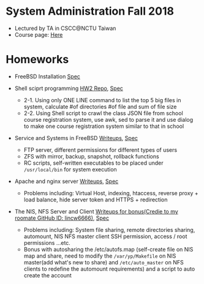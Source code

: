# System Administration Fall 2018

* Lectured by TA in CSCC@NCTU Taiwan
* Course page: [Here](https://people.cs.nctu.edu.tw/~wangth/course/sysadm/)
# Homeworks
* FreeBSD Installation [Spec](https://people.cs.nctu.edu.tw/~wangth/course/sysadm/slides/hw1.pdf)

* Shell sciprt programming [HW2 Repo](HW2/), [Spec](https://people.cs.nctu.edu.tw/~wangth/course/sysadm/slides/hw2_en.pdf)
    *  2-1. Using only ONE LINE command to list the top 5 big files in system, calculate #of directories #of file and sum of file size
    *  2-2. Using Shell script to crawl the class JSON file from school course registration system, use awk, sed to parse it and use dialog to make one course registration system similar to that in school

* Service and Systems in FreeBSD [Writeups](HW3/README.md), [Spec](https://people.cs.nctu.edu.tw/~wangth/course/sysadm/slides/hw3.pdf)
    * FTP server, different permissions for different types of users
    * ZFS with mirror, backup, snapshot, rollback functions
    * RC scripts, self-written executables to be placed under `/usr/local/bin` for system execution
        
* Apache and nginx server [Writeups](HW4/README.md), [Spec](https://people.cs.nctu.edu.tw/~wangth/course/sysadm/slides/hw4.pdf)
    * Problems including: Virtual Host, indexing, htaccess, reverse proxy + load balance, hide server token and HTTPS + redirection

* The NIS, NFS Server and Client [Writeups for bonus(Credie to my roomate GitHub ID: lincw6666)](https://hackmd.io/oT0vo6VzTTKxx-PcK8zdYg?view&fbclid=IwAR1j3UuwKKsosfDS-3Zu3fniXo5QMYPjsrk1WABG2a3sMcEXF9ECiI8M_pk), [Spec](https://people.cs.nctu.edu.tw/~wangth/course/sysadm/slides/hw5.pdf)
    * Problems including: System file sharing, remote directories sharing, automount, NIS NFS master client SSH permission, access / root permissions ...etc.
    * Bonus with autosharing the /etc/autofs.map (self-create file on NIS map and share, need to modify the `/var/yp/Makefile` on NIS master(add what's new to share) and `/etc/auto_master` on NFS clients to redefine the automount requirements) and a script to auto create the account
